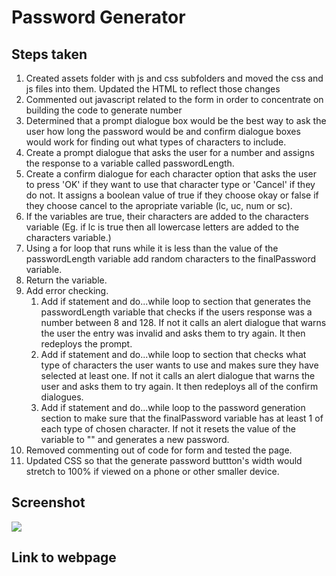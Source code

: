 # Password Generator
## Steps taken
1. Created assets folder with js and css subfolders and moved the css and js files into them. Updated the HTML to reflect those changes
2. Commented out javascript related to the form in order to concentrate on building the code to generate number
3. Determined that a prompt dialogue box would be the best way to ask the user how long the password would be and confirm dialogue boxes would work for finding out what types of characters to include.
4. Create a prompt dialogue that asks the user for a number and assigns the response to a variable called passwordLength.
5. Create a confirm dialogue for each character option that asks the user to press 'OK' if they want to use that character type or 'Cancel' if they do not. It assigns a boolean value of true if they choose okay or false if they choose cancel to the apropriate variable (lc, uc, num or sc).
6. If the variables are true, their characters are added to the characters variable (Eg. if lc is true then all lowercase letters are added to the characters variable.)
7. Using a for loop that runs while it is less than the value of the passwordLength variable add random characters to the finalPassword variable.
8. Return the variable.
9. Add error checking.
    1. Add if statement and do...while loop to section that generates the passwordLength variable that checks if the users response was a number between 8 and 128. If not it calls an alert dialogue that warns the user the entry was invalid and asks them to try again. It then redeploys the prompt.
    2. Add if statement and do...while loop to section that checks what type of characters the user wants to use and makes sure they have selected at least one. If not it calls an alert dialogue that warns the user and asks them to try again. It then redeploys all of the confirm dialogues.
    3. Add if statement and do...while loop to the password generation section to make sure that the finalPassword variable has at least 1 of each type of chosen character. If not it resets the value of the variable to "" and generates a new password.
10. Removed commenting out of code for form and tested the page.
11. Updated CSS so that the generate password buttton's width would stretch to 100% if viewed on a phone or other smaller device.

## Screenshot
![](./assets/images/screenshot.jpg)

## Link to webpage


